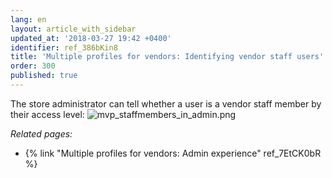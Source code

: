 ```yaml
---
lang: en
layout: article_with_sidebar
updated_at: '2018-03-27 19:42 +0400'
identifier: ref_386bKin8
title: 'Multiple profiles for vendors: Identifying vendor staff users'
order: 300
published: true
---
```

The store administrator can tell whether a user is a vendor staff member by their access level:
![mvp_staffmembers_in_admin.png]({{site.baseurl}}/attachments/ref_7EtCK0bR/mvp_staffmembers_in_admin.png)


_Related pages:_
   
   * {% link "Multiple profiles for vendors: Admin experience" ref_7EtCK0bR %}
